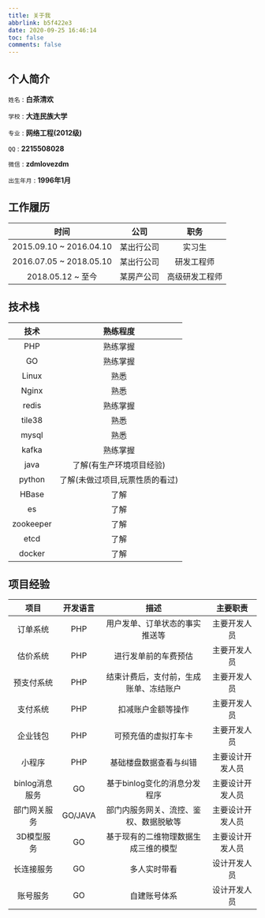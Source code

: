 ```yaml
---
title: 关于我
abbrlink: b5f422e3
date: 2020-09-25 16:46:14
toc: false
comments: false
---
```


## 个人简介

`姓名` : **白茶清欢**

`学校` : **大连民族大学**

`专业` : **网络工程(2012级)**

`QQ` : **2215508028**

`微信` : **zdmlovezdm**

`出生年月` : **1996年1月**

## 工作履历

|          时间           |    公司    |      职务      |
| :---------------------: | :--------: | :------------: |
| 2015.09.10 ~ 2016.04.10 | 某出行公司 |     实习生     |
| 2016.07.05 ~ 2018.05.10 | 某出行公司 |   研发工程师   |
|    2018.05.12 ~ 至今    | 某房产公司 | 高级研发工程师 |

## 技术栈

|   技术    |            熟练程度             |
| :-------: | :-----------------------------: |
|    PHP    |            熟练掌握             |
|    GO     |            熟练掌握             |
|   Linux   |              熟悉               |
|   Nginx   |              熟悉               |
|   redis   |            熟练掌握             |
|  tile38   |              熟悉               |
|   mysql   |              熟悉               |
|   kafka   |            熟练掌握             |
|   java    |    了解(有生产环境项目经验)     |
|  python   | 了解(未做过项目,玩票性质的看过) |
|   HBase   |              了解               |
|    es     |              了解               |
| zookeeper |              了解               |
|   etcd    |              了解               |
|  docker   |              了解               |

## 项目经验

|      项目      | 开发语言 |                  描述                  |     主要职责     |
| :------------: | :------: | :------------------------------------: | :--------------: |
|    订单系统    |   PHP    |     用户发单、订单状态的事实推送等     |   主要开发人员   |
|    估价系统    |   PHP    |          进行发单前的车费预估          |   主要开发人员   |
|   预支付系统   |   PHP    | 结束计费后，支付前，生成账单、冻结账户 |   主要开发人员   |
|    支付系统    |   PHP    |           扣减账户金额等操作           |   主要开发人员   |
|    企业钱包    |   PHP    |          可预充值的虚拟打车卡          |   主要开发人员   |
|     小程序     |   PHP    |         基础楼盘数据查看与纠错         | 主要设计开发人员 |
| binlog消息服务 |    GO    |      基于binlog变化的消息分发程序      | 主要设计开发人员 |
|  部门网关服务  | GO/JAVA  | 部门内服务网关、流控、鉴权、数据脱敏等 | 主要设计开发人员 |
|   3D模型服务   |    GO    |  基于现有的二维物理数据生成三维的模型  | 主要设计开发人员 |
|   长连接服务   |    GO    |              多人实时带看              |   设计开发人员   |
|    账号服务    |    GO    |              自建账号体系              |   设计开发人员   |
